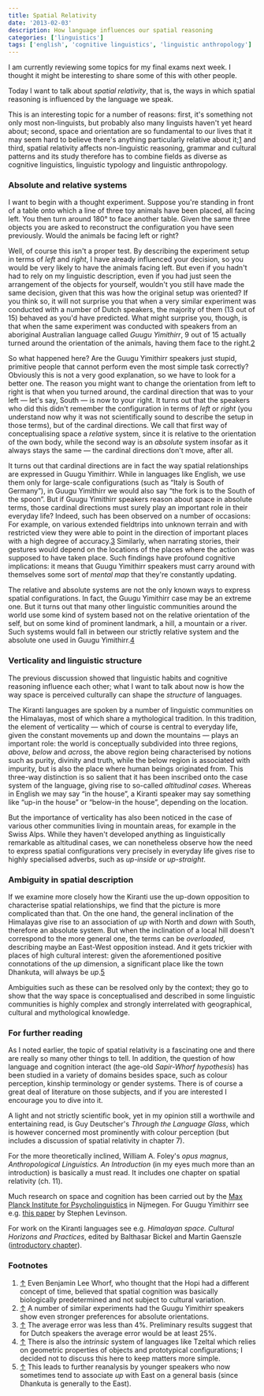 ```yaml
---
title: Spatial Relativity
date: '2013-02-03'
description: How language influences our spatial reasoning
categories: ['linguistics']
tags: ['english', 'cognitive linguistics', 'linguistic anthropology']
---
```

I am currently reviewing some topics for my final exams next week. I thought it might be interesting to share some of this with other people.

Today I want to talk about *spatial relativity*, that is, the ways in which spatial reasoning is influenced by the language we speak.

This is an interesting topic for a number of reasons: first, it's something not only most non-linguists, but probably also many linguists haven't yet heard about; second, space and orientation are so fundamental to our lives that it may seem hard to believe there's anything particularly relative about it;<a href="#fn1" id="top1" class="fn-link">1</a>
and third, spatial relativity affects non-linguistic reasoning, grammar and cultural patterns and its study therefore has to combine fields as diverse as cognitive linguistics, linguistic typology and linguistic anthropology.

### Absolute and relative systems ###
I want to begin with a thought experiment. Suppose you're standing in front of a table onto which a line of three toy animals have been placed, all facing left. You then turn around 180° to face another table. Given the same three objects you are asked to reconstruct the configuration you have seen previously. Would the animals be facing left or right?

Well, of course this isn't a proper test. By describing the experiment setup in terms of *left* and *right*, I have already influenced your decision, so you would be very likely to have the animals facing left. But even if you hadn't had to rely on my linguistic description, even if you had just seen the arrangement of the objects for yourself, wouldn't you still have made the same decision, given that this was how the original setup was oriented? If you think so, it will not surprise you that when a very similar experiment was conducted with a number of Dutch speakers, the majority of them (13 out of 15) behaved as you'd have predicted. What might surprise you, though, is that when the same experiment was conducted with speakers from an aboriginal Australian language called *Guugu Yimithirr*, 9 out of 15 actually turned around the orientation of the animals, having them face to the right.<a id="top2" href="#fn2" class="fn-link">2</a>

So what happened here? Are the Guugu Yimithirr speakers just stupid, primitive people that cannot perform even the most simple task correctly? Obviously this is not a very good explanation, so we have to look for a better one. The reason you might want to change the orientation from left to right is that when you turned around, the cardinal direction that was to your left &mdash; let's say, South &mdash; is now to your right. It turns out that the speakers who did this didn't remember the configuration in terms of *left* or *right* (you understand now why it was not scientifically sound to describe the setup in those terms), but of the cardinal directions. We call that first way of conceptualising space a *relative* system, since it is relative to the orientation of the own body, while the second way is an *absolute* system insofar as it always stays the same &mdash; the cardinal directions don't move, after all.

It turns out that cardinal directions are in fact the way spatial relationships are expressed in Guugu Yimithirr. While in languages like English, we use them only for large-scale configurations (such as &ldquo;Italy is South of Germany&rdquo;), in Guugu Yimithirr we would also say &ldquo;the fork is to the South of the spoon&rdquo;. But if Guugu Yimithirr speakers reason about space in absolute terms, those cardinal directions must surely play an important role in their everyday life? Indeed, such has been observed on a number of occasions: For example, on various extended fieldtrips into unknown terrain and with restricted view they were able to point in the direction of important places with a high degree of accuracy.<a id="top3" href="#fn3" class="fn-link">3</a>
Similarly, when narrating stories, their gestures would depend on the locations of the places where the action was supposed to have taken place. Such findings have profound cognitive implications: it means that Guugu Yimithirr speakers must carry around with themselves some sort of *mental map* that they're constantly updating.

The relative and absolute systems are not the only known ways to express spatial configurations. In fact, the Guugu Yimithirr case may be an extreme one. But it turns out that many other linguistic communities around the world use some kind of system based not on the relative orientation of the self, but on some kind of prominent landmark, a hill, a mountain or a river. Such systems would fall in between our strictly relative system and the absolute one used in Guugu Yimithirr.<a href="#fn4" id="top4" class="fn-link">4</a>

### Verticality and linguistic structure ###
The previous discussion showed that linguistic habits and cognitive reasoning influence each other; what I want to talk about now is how the way space is perceived culturally can shape the *structure* of languages.

The Kiranti languages are spoken by a number of linguistic communities on the Himalayas, most of which share a mythological tradition. In this tradition, the element of verticality &mdash; which of course is central to everyday life, given the constant movements up and down the mountains &mdash; plays an important role: the world is conceptually subdivided into three regions, *above*, *below* and *across*, the above region being characterised by notions such as purity, divinity and truth, while the below region is associated with impurity, but is also the place where human beings originated from. This three-way distinction is so salient that it has been inscribed onto the case system of the language, giving rise to so-called *altitudinal cases*. Whereas in English we may say &ldquo;in the house&rdquo;, a Kiranti speaker may say something like &ldquo;up-in the house&rdquo; or &ldquo;below-in the house&rdquo;, depending on the location.

But the importance of verticality has also been noticed in the case of various other communities living in mountain areas, for example in the Swiss Alps. While they haven't developed anything as linguistically remarkable as altitudinal cases, we can nonetheless observe how the need to express spatial configurations very precisely in everyday life gives rise to highly specialised adverbs, such as *up-inside* or *up-straight*.

### Ambiguity in spatial description ###
If we examine more closely how the Kiranti use the up-down opposition to characterise spatial relationships, we find that the picture is more complicated than that. On the one hand, the general inclination of the Himalayas give rise to an association of *up* with North and *down* with South, therefore an absolute system. But when the inclination of a local hill doesn't correspond to the more general one, the terms can be *overloaded*, describing maybe an East-West opposition instead. And it gets trickier with places of high cultural interest: given the aforementioned positive connotations of the *up* dimension, a significant place like the town Dhankuta, will always be *up*.<a href="#fn5" id="top5" class="fn-link">5</a>

Ambiguities such as these can be resolved only by the context; they go to show that the way space is conceptualised and described in some linguistic communities is highly complex and strongly interrelated with geographical, cultural and mythological knowledge.

### For further reading ###
As I noted earlier, the topic of spatial relativity is a fascinating one and there are really so many other things to tell. In addition, the question of how language and cognition interact (the age-old *Sapir-Whorf hypothesis*) has been studied in a variety of domains besides space, such as colour perception, kinship terminology or gender systems. There is of course a great deal of literature on those subjects, and if you are interested I encourage you to dive into it. 

A light and not strictly scientific book, yet in my opinion still a worthwile and entertaining read, is Guy Deutscher's *Through the Language Glass*, which is however concerned most prominently with colour perception (but includes a discussion of spatial relativity in chapter 7).

For the more theoretically inclined, William A. Foley's *opus magnus*, *Anthropological Linguistics. An Introduction* (in my eyes much more than an introduction) is basically a must read. It includes one chapter on spatial relativity (ch. 11).

Much research on space and cognition has been carried out by the [Max Planck Institute for Psycholinguistics](http://www.mpi.nl) in Nijmegen. For Guugu Yimithirr see e.g. [this paper](http://pubman.mpdl.mpg.de/pubman/item/escidoc:66562:3/component/escidoc:66563/1997_Spatial_description_in_Guugu_Yimithirr.pdf) by Stephen Levinson.

For work on the Kiranti languages see e.g. *Himalayan space. Cultural Horizons and Practices*, edited by Balthasar Bickel and Martin Gaenszle ([introductory chapter](http://www.spw.uzh.ch/bickel-files/papers/BickelGaenszle1999Introduction.pdf)).

### Footnotes ###
<ol>
<li id="fn1"><a href="#top1">&uarr;</a> Even Benjamin Lee Whorf, who thought that the Hopi had a different concept of time, believed that spatial cognition was basically biologically predetermined and not subject to cultural variation.</li>
<li id="fn2"><a href="#top2">&uarr;</a> A number of similar experiments had the Guugu Yimithirr speakers show even stronger preferences for absolute orientations.</li>
<li id="fn3"><a href="#top3">&uarr;</a> The average error was less than 4%. Preliminary results suggest that for Dutch speakers the average error would be at least 25%.</li>
<li id="fn4"><a href="#top4">&uarr;</a> There is also the <i>intrinsic</i> system of languages like Tzeltal which relies on geometric properties of objects and prototypical configurations; I decided not to discuss this here to keep matters more simple.</li>
<li id="fn5"><a href="#top5">&uarr;</a> This leads to further reanalysis by younger speakers who now sometimes tend to associate <i>up</i> with East on a general basis (since Dhankuta is generally to the East).</li>
</ol>
